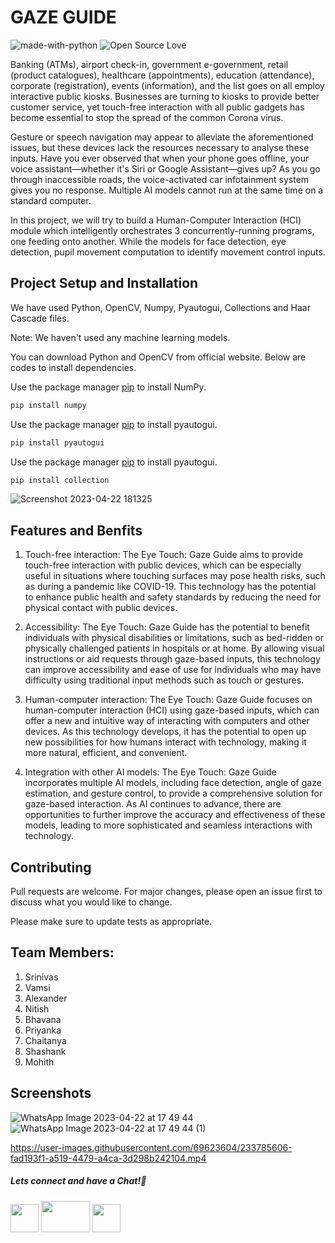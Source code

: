 # GAZE GUIDE
![made-with-python](https://img.shields.io/badge/Made%20with-Python-1f425f.svg)
![Open Source Love](https://badges.frapsoft.com/os/v1/open-source.svg?v=103)

Banking (ATMs), airport check-in, government e-government, retail (product catalogues), healthcare (appointments), education (attendance), corporate (registration), events (information), and the list goes on all employ interactive public kiosks. Businesses are turning to kiosks to provide better customer service, yet touch-free interaction with all public gadgets has become essential to stop the spread of the common Corona virus.

Gesture or speech navigation may appear to alleviate the aforementioned issues, but these devices lack the resources necessary to analyse these inputs. Have you ever observed that when your phone goes offline, your voice assistant—whether it's Siri or Google Assistant—gives up? As you go through inaccessible roads, the voice-activated car infotainment system gives you no response. Multiple AI models cannot run at the same time on a standard computer. 

In this project, we will try to build a Human-Computer Interaction (HCI) module which intelligently orchestrates 3 concurrently-running programs, one feeding onto another. While the models for face detection, eye detection, pupil movement computation to identify movement control inputs.


## Project Setup and Installation
We have used Python, OpenCV, Numpy, Pyautogui, Collections and Haar Cascade files.

Note:
We haven't used any machine learning models.

You can download Python and OpenCV from official website.
Below are codes to install dependencies.

Use the package manager [pip](https://pip.pypa.io/en/stable/) to install NumPy.

```bash
pip install numpy
```
Use the package manager [pip](https://pip.pypa.io/en/stable/) to install pyautogui.

```bash
pip install pyautogui
```
Use the package manager [pip](https://pip.pypa.io/en/stable/) to install pyautogui.

```bash
pip install collection
```

![Screenshot 2023-04-22 181325](https://user-images.githubusercontent.com/69623604/233785438-cfc5a782-8bca-4ee6-a7d2-c1185c051a82.png)

## Features and Benfits
1) Touch-free interaction: The Eye Touch: Gaze Guide aims to provide touch-free interaction with public devices, which can be especially useful in situations where touching surfaces may pose health risks, such as during a pandemic like COVID-19. This technology has the potential to enhance public health and safety standards by reducing the need for physical contact with public devices.

2) Accessibility: The Eye Touch: Gaze Guide has the potential to benefit individuals with physical disabilities or limitations, such as bed-ridden or physically challenged patients in hospitals or at home. By allowing visual instructions or aid requests through gaze-based inputs, this technology can improve accessibility and ease of use for individuals who may have difficulty using traditional input methods such as touch or gestures.

3) Human-computer interaction: The Eye Touch: Gaze Guide focuses on human-computer interaction (HCI) using gaze-based inputs, which can offer a new and intuitive way of interacting with computers and other devices. As this technology develops, it has the potential to open up new possibilities for how humans interact with technology, making it more natural, efficient, and convenient.

4) Integration with other AI models: The Eye Touch: Gaze Guide incorporates multiple AI models, including face detection, angle of gaze estimation, and gesture control, to provide a comprehensive solution for gaze-based interaction. As AI continues to advance, there are opportunities to further improve the accuracy and effectiveness of these models, leading to more sophisticated and seamless interactions with technology.

## Contributing

Pull requests are welcome. For major changes, please open an issue first
to discuss what you would like to change.


Please make sure to update tests as appropriate.

## Team Members:
1) Srinivas
2) Vamsi
3) Alexander
4) Nitish
5) Bhavana
6) Priyanka
7) Chaitanya
8) Shashank
9) Mohith

## Screenshots
![WhatsApp Image 2023-04-22 at 17 49 44](https://user-images.githubusercontent.com/69623604/233785533-1714580d-6f15-4169-87f7-1594122ab9a0.jpeg)
![WhatsApp Image 2023-04-22 at 17 49 44 (1)](https://user-images.githubusercontent.com/69623604/233785553-e7dbb691-89c4-4e85-8ce8-c68a5bce3d18.jpeg)

https://user-images.githubusercontent.com/69623604/233785606-fad193f1-a519-4479-a4ca-3d298b242104.mp4


##### Lets connect and have a Chat!💬
<a href="https://www.instagram.com/electronicsclubiitg/?hl=en" ><img src="https://upload.wikimedia.org/wikipedia/commons/a/a5/Instagram_icon.png" width="45" height="45"></a>
<a href="https://www.facebook.com/electronics.iitg/"><img src="https://1000logos.net/wp-content/uploads/2021/04/Facebook-logo.png" width="78" height="50"></a>
<a href="https://www.reddit.com/r/ElectronicsClubIITG/"><img src="https://www.pngkit.com/png/full/0-7757_reddit-logo-reddit-icon-png.png" width="45" height="45"></a>